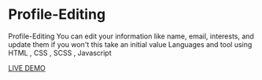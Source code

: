 # Profile-Editing
Profile-Editing You can edit your information like name, email, interests, and update them if you won't this take an initial value  Languages and tool using HTML , CSS , SCSS , Javascript

[LIVE DEMO](https://ahmed-dotnetdev.github.io/Profile-Editing/)
